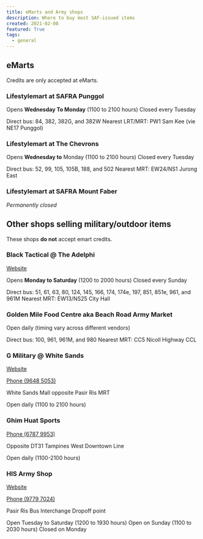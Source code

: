 ```yaml
---
title: eMarts and Army shops
description: Where to buy most SAF-issued items
created: 2021-02-08
featured: True
tags:
  - general
---
```


## eMarts

Credits are only accepted at eMarts.

### Lifestylemart at SAFRA Punggol

Opens **Wednesday To Monday** (1100 to 2100 hours)
Closed every Tuesday

Direct bus: 84, 382, 382G, and 382W
Nearest LRT/MRT: PW1 Sam Kee (vie NE17 Punggol)

### Lifestylemart at The Chevrons

Opens **Wednesday to** Monday (1100 to 2100 hours)
Closed every Tuesday

Direct bus: 52, 99, 105, 105B, 188, and 502
Nearest MRT: EW24/NS1 Jurong East

### Lifestylemart at SAFRA Mount Faber

_Permanently closed_

## Other shops selling military/outdoor items

These shops **do not** accept emart credits.

### Black Tactical @ The Adelphi

<a href="https://black-tactical.com/" class="button" target="_blank">Website</a>

Opens **Monday to Saturday** (1200 to 2000 hours)
Closed every Sunday

Direct bus: 51, 61, 63, 80, 124, 145, 166, 174, 174e, 197, 851, 851e, 961, and 961M
Nearest MRT: EW13/NS25 City Hall

### Golden Mile Food Centre aka Beach Road Army Market

Open daily (timing vary across different vendors)

Direct bus: 100, 961, 961M, and 980
Nearest MRT: CC5 Nicoll Highway CCL

### G Military @ White Sands

<a href="https://g-military.com/" class="button" target="_blank">Website</a>

<a href="tel:96485053" class="button" target="_blank">Phone (9648 5053)</a>

White Sands Mall opposite Pasir Ris MRT

Open daily (1100 to 2100 hours)

### Ghim Huat Sports

<a href="tel:67879953" class="button" target="_blank">Phone (6787 9953)</a>

Opposite DT31 Tampines West Downtown Line

Open daily (1100-2100 hours)

### HIS Army Shop

<a href="https://www.hisarmyshop.com/" class="button" target="_blank">Website</a>

<a href="tel:97797024" class="button" target="_blank">Phone (9779 7024)</a>

Pasir Ris Bus Interchange Dropoff point

Open Tuesday to Saturday (1200 to 1930 hours)
Open on Sunday (1100 to 2030 hours)
Closed on Monday
